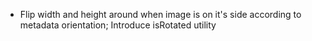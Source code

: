 - Flip width and height around when image is on it's side according to metadata orientation; Introduce isRotated utility